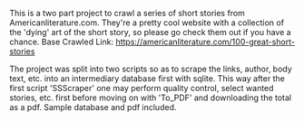 This is a two part project to crawl a series of short stories from Americanliterature.com. They're a pretty cool website with a collection of the 'dying' art of the short story, so please go check them out if you have a chance.
Base Crawled Link: https://americanliterature.com/100-great-short-stories

The project was split into two scripts so as to scrape the links, author, body text, etc. into an intermediary database first with sqlite. This way after the first script 'SSScraper' one may perform quality control, select wanted stories, etc. first before moving on with 'To_PDF' and downloading the total as a pdf.
Sample database and pdf included.